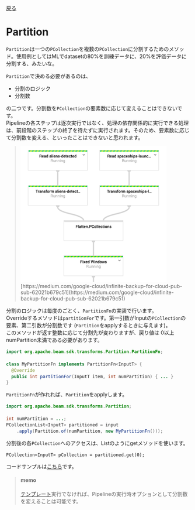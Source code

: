 [戻る](../core.md)

# Partition
`Partition`は一つの`PCollection`を複数の`PCollection`に分割するためのメソッド。使用例としてはMLでdatasetの80%を訓練データに、20%を評価データに分割する、みたいな。

`Partition`で決める必要があるのは、

+ 分割のロジック
+ 分割数

の二つです。分割数を`PCollection`の要素数に応じて変えることはできないです。  
Pipelineの各ステップは逐次実行ではなく、処理の依存関係的に実行できる処理は、前段階のステップの終了を待たずに実行されます。そのため、要素数に応じて分割数を変える、といったことはできないと思われます。

> <img src="figs/graph.png" width=400>  
> [https://medium.com/google-cloud/infinite-backup-for-cloud-pub-sub-62021b679c51](https://medium.com/google-cloud/infinite-backup-for-cloud-pub-sub-62021b679c51)

分割のロジックは毎度のごとく、`PartitionFn`の実装で行います。  
Overrideするメソッドは`partitionFor`です。第一引数がInputの`PCollection`の要素、第二引数が分割数です (`Partition`をapplyするときに与えます)。  
このメソッドが返す整数に応じて分割先が変わりますが、戻り値は 0以上 numPartition未満である必要があります。

```java
import org.apache.beam.sdk.transforms.Partition.PartitionFn;

class MyPartitionFn implements PartitionFn<InputT> {
  @Override
  public int partitionFor(InputT item, int numPartition) { ... }
}
```

`PartitionFn`が作れれば、`Partition`をapplyします。

```java
import org.apache.beam.sdk.transforms.Partition;

int numPartition = ...;
PCollectionList<InputT> partitioned = input
    .apply(Partition.of(numPartition, new MyPartitionFn()));
```

分割後の各`PCollection`へのアクセスは、Listのようにgetメソッドを使います。

```
PCollection<InputT> pCollection = partitioned.get(0);
```

コードサンプルは[こちら](./codes/partition.md)です。

> #### memo
> [テンプレート](https://cloud.google.com/dataflow/docs/guides/templates/creating-templates?hl=ja)実行でなければ、Pipelineの実行時オプションとして分割数を変えることは可能です。
